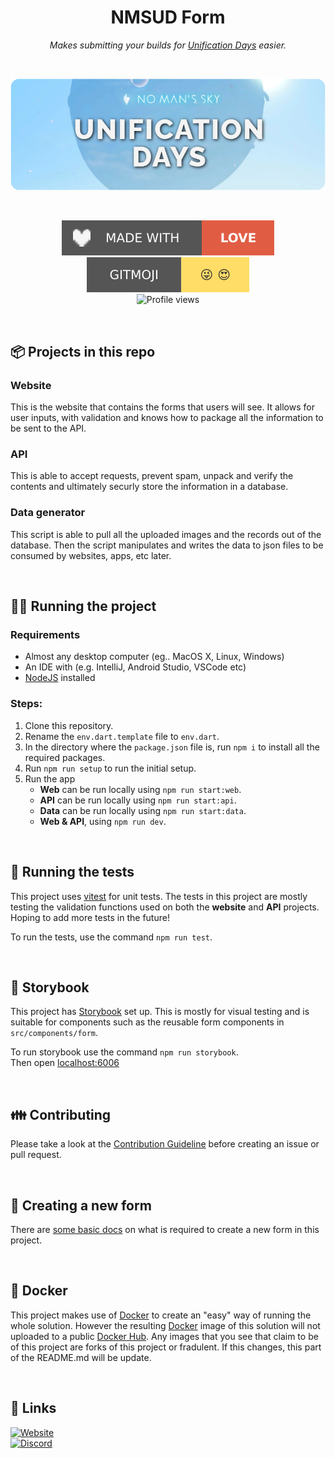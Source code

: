 <div align="center">
  
  # NMSUD Form
  _Makes submitting your builds for [Unification Days][nmsudWebsite] easier._
  
  <br />  
  
  ![header](https://github.com/NMSUD/.github/blob/main/img/banner.png?raw=true) 
  
  <br />
  
  ![madeWithLove](https://github.com/NMSUD/.github/blob/main/badge/made-with-love.svg)
  ![gitmoji](https://github.com/NMSUD/.github/blob/main/badge/gitmoji.svg?raw=true)<br />
  ![Profile views](https://komarev.com/ghpvc/?username=NMSUD&color=green&style=for-the-badge)<br />
  
  <br /> 
</div>

## 📦 Projects in this repo

### Website
This is the website that contains the forms that users will see. It allows for user inputs, with validation and knows how to package all the information to be sent to the API.

### API
This is able to accept requests, prevent spam, unpack and verify the contents and ultimately securly store the information in a database. 

### Data generator
This script is able to pull all the uploaded images and the records out of the database. Then the script manipulates and writes the data to json files to be consumed by websites, apps, etc later.

<br /> 

## 🏃‍♂️ Running the project
  
### Requirements
- Almost any desktop computer (eg.. MacOS X, Linux, Windows)
- An IDE with (e.g. IntelliJ, Android Studio, VSCode etc)
- [NodeJS](https://nodejs.org) installed

### Steps:
1. Clone this repository.
2. Rename the `env.dart.template` file to `env.dart`.
3. In the directory where the `package.json` file is, run `npm i` to install all the required packages.
4. Run `npm run setup` to run the initial setup.
5. Run the app
    * **Web** can be run locally using `npm run start:web`.
    * **API** can be run locally using `npm run start:api`.
    * **Data** can be run locally using `npm run start:data`.
    * **Web & API**, using `npm run dev`.

<br />

## 🧪 Running the tests
This project uses [vitest](https://vitest.dev) for unit tests. The tests in this project are mostly testing the validation functions used on both the **website** and **API** projects. Hoping to add more tests in the future! 

To run the tests, use the command `npm run test`.

<br />

## 🎨 Storybook
This project has [Storybook](https://storybook.js.com) set up. This is mostly for visual testing and is suitable for components such as the reusable form components in `src/components/form`.

To run storybook use the command `npm run storybook`. \
Then open [localhost:6006](http://localhost:6006)

<br />

## 👪 Contributing
Please take a look at the [Contribution Guideline](./.github/CONTRIBUTING.md) before creating an issue or pull request.

<br />

## 📄 Creating a new form
There are [some basic docs](./src/pages/form/README.md) on what is required to create a new form in this project.

<br />

## 🐋 Docker
This project makes use of [Docker][docker] to create an "easy" way of running the whole solution. However the resulting [Docker][docker] image of this solution will not uploaded to a public [Docker Hub][dockerHub]. Any images that you see that claim to be of this project are forks of this project or fradulent. If this changes, this part of the README.md will be update.

<br />

## 🔗 Links
[![Website](https://img.shields.io/badge/Website-nmsud.com-blue?color=7986cc&style=for-the-badge)][nmsudWebsite] <br />
[![Discord](https://img.shields.io/badge/Discord-NMSUD-blue?color=5865F2&style=for-the-badge)][discord] <br />

<br />

<!-- Links used in the page -->
[nmsudWebsite]: https://nmsud.com
[docker]: https://www.docker.com
[dockerHub]: https://hub.docker.com
[discord]: https://discord.gg/jQrNeWeTwR
